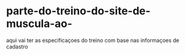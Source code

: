 # parte-do-treino-do-site-de-muscula-ao-
aqui vai ter as especificaçoes do treino com base nas informaçoes de cadastro 
